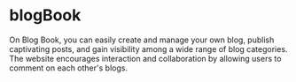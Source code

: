 # blogBook
On Blog Book, you can easily create and manage your own blog, publish captivating posts, and gain visibility among a wide range of blog categories. The website encourages interaction and collaboration by allowing users to comment on each other's blogs.
